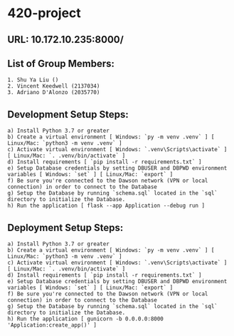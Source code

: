 # 420-project

## URL: 10.172.10.235:8000/

## List of Group Members:
    1. Shu Ya Liu ()
    2. Vincent Keedwell (2137034)
    3. Adriano D'Alonzo (2035770)

## Development Setup Steps:
    a) Install Python 3.7 or greater
    b) Create a virtual environment [ Windows: `py -m venv .venv` ] [ Linux/Mac: `python3 -m venv .venv` ]
    c) Activate virtual environment [ Windows: `.venv\Scripts\activate` ] [ Linux/Mac: `. .venv/bin/activate` ]
    d) Install requirements [ `pip install -r requirements.txt` ]
    e) Setup Database credentials by setting DBUSER and DBPWD environment variables [ Windows: `set` ] [ Linux/Mac: `export` ]
    f) Be sure you're connected to the Dawson network (VPN or local connection) in order to connect to the Database
    g) Setup the Database by running `schema.sql` located in the `sql` directory to initialize the Database.
    h) Run the application [ flask --app Application --debug run ] 

## Deployment Setup Steps:
    a) Install Python 3.7 or greater
    b) Create a virtual environment [ Windows: `py -m venv .venv` ] [ Linux/Mac: `python3 -m venv .venv` ]
    c) Activate virtual environment [ Windows: `.venv\Scripts\activate` ] [ Linux/Mac: `. .venv/bin/activate` ]
    d) Install requirements [ `pip install -r requirements.txt` ]
    e) Setup Database credentials by setting DBUSER and DBPWD environment variables [ Windows: `set` ] [ Linux/Mac: `export` ]
    f) Be sure you're connected to the Dawson network (VPN or local connection) in order to connect to the Database
    g) Setup the Database by running `schema.sql` located in the `sql` directory to initialize the Database.
    h) Run the application [ gunicorn -b 0.0.0.0:8000 'Application:create_app()' ] 

